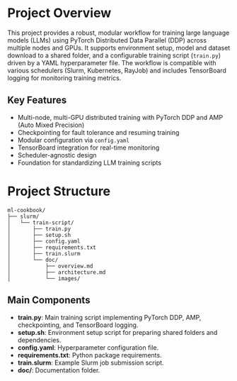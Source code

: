 # Project Overview

This project provides a robust, modular workflow for training large language models (LLMs) using PyTorch Distributed Data Parallel (DDP) across multiple nodes and GPUs. It supports environment setup, model and dataset download to a shared folder, and a configurable training script (`train.py`) driven by a YAML hyperparameter file. The workflow is compatible with various schedulers (Slurm, Kubernetes, RayJob) and includes TensorBoard logging for monitoring training metrics.

## Key Features

- Multi-node, multi-GPU distributed training with PyTorch DDP and AMP (Auto Mixed Precision)
- Checkpointing for fault tolerance and resuming training
- Modular configuration via `config.yaml`
- TensorBoard integration for real-time monitoring
- Scheduler-agnostic design
- Foundation for standardizing LLM training scripts

# Project Structure

```
ml-cookbook/
├── slurm/
│   └── train-script/
│       ├── train.py
│       ├── setup.sh
│       ├── config.yaml
│       ├── requirements.txt
│       ├── train.slurm
│       └── doc/
│           ├── overview.md
│           ├── architecture.md
│           └── images/
```

## Main Components

- **train.py**: Main training script implementing PyTorch DDP, AMP, checkpointing, and TensorBoard logging.
- **setup.sh**: Environment setup script for preparing shared folders and dependencies.
- **config.yaml**: Hyperparameter configuration file.
- **requirements.txt**: Python package requirements.
- **train.slurm**: Example Slurm job submission script.
- **doc/**: Documentation folder.

